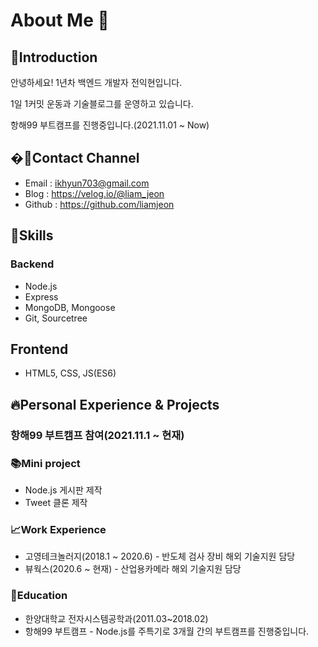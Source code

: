 # About Me 👋
## 🚀Introduction
안녕하세요! 1년차 백엔드 개발자 전익현입니다.

1일 1커밋 운동과 기술블로그를 운영하고 있습니다.

항해99 부트캠프를 진행중입니다.(2021.11.01 ~ Now)

## �📎Contact Channel
- Email : ikhyun703@gmail.com
- Blog : https://velog.io/@liam_jeon
- Github : https://github.com/liamjeon

## 🔧Skills
### Backend
- Node.js
- Express
- MongoDB, Mongoose
- Git, Sourcetree

## Frontend
- HTML5, CSS, JS(ES6)

## 🔥Personal Experience & Projects
### 항해99 부트캠프 참여(2021.11.1 ~ 현재)

### 📚Mini project
- Node.js 게시판 제작
- Tweet 클론 제작

### 📈Work Experience
- 고영테크놀러지(2018.1 ~ 2020.6) - 반도체 검사 장비 해외 기술지원 담당
- 뷰웍스(2020.6 ~ 현재) - 산업용카메라 해외 기술지원 담당

### 📝Education
- 한양대학교 전자시스템공학과(2011.03~2018.02)
- 항해99 부트캠프 - Node.js를 주특기로 3개월 간의 부트캠프를 진행중입니다.

<!--
**liamjeon/liamjeon** is a ✨ _special_ ✨ repository because its `README.md` (this file) appears on your GitHub profile.

Here are some ideas to get you started:

- 🔭 I’m currently working on ...
- 🌱 I’m currently learning ...
- 👯 I’m looking to collaborate on ...
- 🤔 I’m looking for help with ...
- 💬 Ask me about ...
- 📫 How to reach me: ...
- 😄 Pronouns: ...
- ⚡ Fun fact: ...
-->
